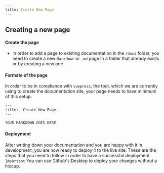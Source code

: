 ```yaml
---
title: Create New Page
---
```


## Creating a new page

#### Create the page
* In order to add a page to existing documentation in the `/docs` folder, you need to create a new `Markdown` or `.md` page in a folder that already exists or by creating a new one.

#### Formate of the page
In order to be in compliance with `vuepress`, the tool, which we are currently using to create the documentation site,  your page needs to have minimum of this setup.
```
---
title:  Create New Page
---

YOUR MARKDOWN GOES HERE
```

#### 	Deployment
After writing down your documentation and you are happy with it in development, you are now ready to deploy it to the live site.
These are the steps that you need to follow in order to have a successful deployment.
`Important` You can use Github's Desktop to deploy your changes without a hiccup.
